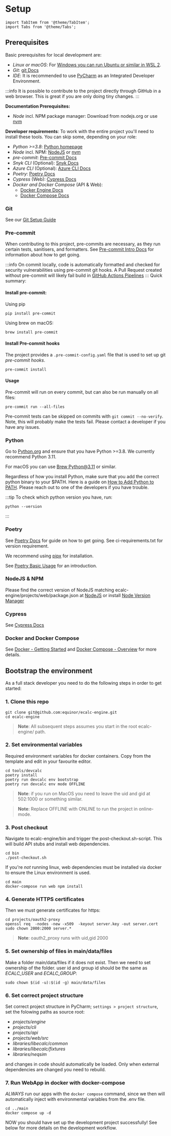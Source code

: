 # Setup

```mdx-code-block
import TabItem from '@theme/TabItem';
import Tabs from '@theme/Tabs';
```

## Prerequisites

Basic prerequisites for local development are:
* *Linux or macOS*: For [Windows you can run Ubuntu or similar in WSL 2](https://docs.microsoft.com/en-us/windows/wsl/install-win10).
* *Git*: [git Docs](https://git-scm.com/book/en/v2/Getting-Started-About-Version-Control)
* *IDE*: It is recommended to use [PyCharm](https://www.jetbrains.com/pycharm/) as an Integrated Developer Environment.

:::info
It is possible to contribute to the project directly through GitHub in a web browser. This is great if you are only doing tiny changes.
:::

**Documentation Prerequisites:**
* *Node* incl. NPM package manager: Download from nodejs.org or use [nvm](https://github.com/nvm-sh/nvm)

**Developer requirements**:
To work with the entire project you'll need to install these tools. You can skip some, depending on your role:
* *Python >=3.8*: [Python homepage](https://www.python.org/)
* *Node* incl. NPM: [NodeJS](https://nodejs.org/en/download/) or [nvm](https://github.com/nvm-sh/nvm)
* *pre-commit*: [Pre-commit Docs](https://pre-commit.com/)
* *Snyk CLI* (Optional): [Snyk Docs](https://support.snyk.io/hc/en-us)
* *Azure CLI* (Optional): [Azure CLI Docs](https://docs.microsoft.com/en-us/cli/azure/install-azure-cli)
* *Poetry*: [Poetry Docs](https://python-poetry.org/docs/)
* *Cypress* (Web): [Cypress Docs](https://docs.cypress.io/guides/getting-started/installing-cypress)
* *Docker and Docker Compose* (API & Web):
  * [Docker Engine Docs](https://docs.docker.com/engine/)
  * [Docker Compose Docs](https://docs.docker.com/compose/)

### Git
See our [Git Setup Guide](../guides/01-git.md#setting-up-git)

### Pre-commit
When contributing to this project, pre-commits are necessary, as they run certain tests, sanitisers, and formatters.
See [Pre-commit Intro Docs](https://pre-commit.com/#intro) for information about how to get going.

:::info
On commit locally, code is automatically formatted and checked for security vulnerabilities using pre-commit git hooks. 
A Pull Request created without pre-commit will likely fail build in [GitHub Actions Pipelines](https://github.com/equinor/ecalc-engine/actions)
:::
Quick summary:

#### Install pre-commit:

Using pip
```shell
pip install pre-commit
```

Using brew on macOS:
```shell
brew install pre-commit
```

#### Install Pre-commit hooks
The project provides a `.pre-commit-config.yaml` file that is used to set up git _pre-commit hooks_.
```shell
pre-commit install
```

#### Usage
Pre-commit will run on every commit, but can also be run manually on all files:
```shell
pre-commit run --all-files
```

Pre-commit tests can be skipped on commits with `git commit --no-verify`. Note, this will probably make the tests fail.
Please contact a developer if you have any issues.

### Python
Go to [Python.org](https://www.python.org/downloads/) and ensure that you have Python >=3.8. We currently recommend Python 3.11.

For macOS you can use [Brew Python@3.11](https://formulae.brew.sh/formula/python@3.11) or similar.

Regardless of how you install Python, make sure that you add the correct python binary to your $PATH. Here is a guide
on [How to Add Python to PATH](https://realpython.com/add-python-to-path/). Please reach out to one of the developers if you have trouble.


:::tip
To check which python version you have, run:
```shell
python --version
```
:::

### Poetry
See [Poetry Docs](https://python-poetry.org/docs/) for guide on how to get going. See ci-requirements.txt for version requirement.

We recommend using [pipx](https://python-poetry.org/docs/#installing-with-pipx) for installation.

See [Poetry Basic Usage](https://python-poetry.org/docs/basic-usage/) for an introduction.

### NodeJS & NPM
Please find the correct version of NodeJS matching ecalc-engine/projects/web/package.json at [NodeJS](https://nodejs.org/en/download/)
or install [Node Version Manager](https://github.com/nvm-sh/nvm)

### Cypress
See [Cypress Docs](https://docs.cypress.io/guides/getting-started/installing-cypress)

### Docker and Docker Compose
See [Docker - Getting Started](https://docs.docker.com/get-started/) and [Docker Compose - Overview](https://docs.docker.com/compose/)
for more details.


## Bootstrap the environment
As a full stack developer you need to do the following steps in order to get started:

### 1. Clone this repo

```shell script
git clone git@github.com:equinor/ecalc-engine.git
cd ecalc-engine
```

> **Note**: All subsequent steps assumes you start in the root ecalc-engine/ path.

### 2. Set environmental variables

Required environment variables for docker containers. Copy from the template and edit in your favourite editor.

```shell script
cd tools/devcalc
poetry install
poetry run devcalc env bootstrap
poetry run devcalc env mode OFFLINE
```

> **Note**: if you run on MacOS you need to leave the uid and gid at 502:1000 or something similar.

> **Note**: Replace OFFLINE with ONLINE to run the project in online-mode.

### 3. Post checkout

Navigate to ecalc-engine/bin and trigger the post-checkout.sh-script. This will build API stubs and install web 
dependencies.

```
cd bin
./post-checkout.sh
```

If you're _not_ running linux, web dependencies must be installed via docker to ensure the Linux environment is used. 

```
cd main
docker-compose run web npm install
```

### 4. Generate  HTTPS certificates
Then we must generate certificates for https:

```shell script
cd projects/oauth2-proxy
openssl req  -nodes -new -x509  -keyout server.key -out server.cert
sudo chown 2000:2000 server.*
```

> **Note**: oauth2_proxy runs with uid,gid 2000

### 5. Set ownership of files in main/data/files
Make a folder main/data/files if it does not exist.
Then we need to set ownership of the folder.
user id and group id should be the same as *ECALC_USER* and *ECALC_GROUP*:

```shell script
sudo chown $(id -u):$(id -g) main/data/files
```

### 6. Set correct project structure
Set correct project structure in PyCharm; `settings > project structure`,
set the folowing paths as source root:
- *projects/engine*
- *projects/cli*
- *projects/api*
- *projects/web/src*
- *libraries/libecalc/common*
- *libraries/libecalc/fixtures*
- *libraries/neqsim*

and changes in code should automatically be loaded. Only when external dependencies are changed you need to rebuild.

### 7. Run WebApp in docker with docker-compose

*ALWAYS* run our apps with the `docker compose` command, since we then will automatically
inject with environmental variables from the .env file.

```shell script
cd ../main
docker compose up -d
```

NOW you should have set up the development project successfully! See below for more details on the development workflow.
